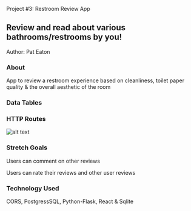 Project #3: Restroom Review App 

## Review and read about various bathrooms/restrooms by you!

Author: Pat Eaton

### About

App to review a restroom experience based on cleanliness, toilet paper quality & the overall aesthetic of the room

### Data Tables


### HTTP Routes
![alt text](https://i.imgur.com/1naY9EX.png)

### Stretch Goals

Users can comment on other reviews

Users can rate their reviews and other user reviews

### Technology Used

CORS, PostgressSQL, Python-Flask, React & Sqlite